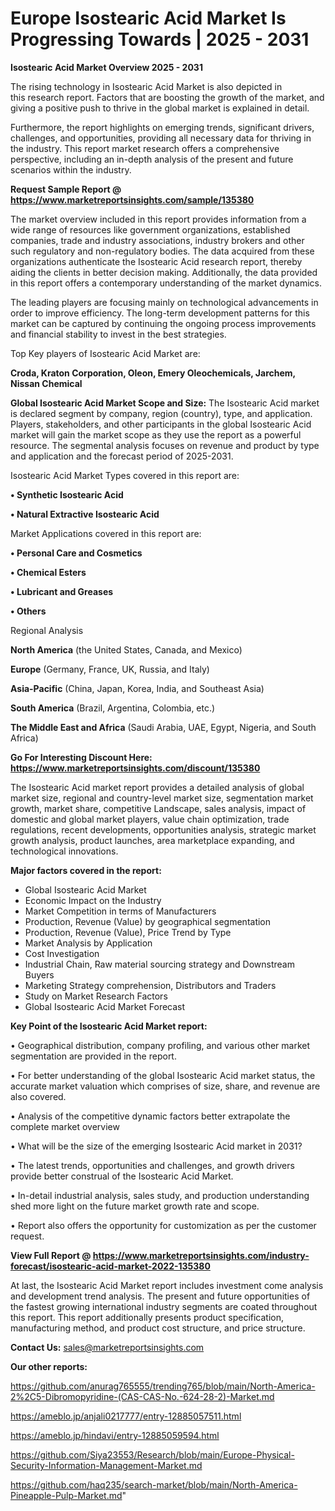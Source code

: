 # Europe Isostearic Acid Market Is Progressing Towards | 2025 - 2031

<Strong> Isostearic Acid Market Overview 2025 - 2031</strong>

The rising technology in Isostearic Acid Market is also depicted in this research report. Factors that are boosting the growth of the market, and giving a positive push to thrive in the global market is explained in detail.

Furthermore, the report highlights on emerging trends, significant drivers, challenges, and opportunities, providing all necessary data for thriving in the industry. This report market research offers a comprehensive perspective, including an in-depth analysis of the present and future scenarios within the industry.

<strong>Request Sample Report @ <a href=https://www.marketreportsinsights.com/sample/135380>https://www.marketreportsinsights.com/sample/135380</a></strong>

The market overview included in this report provides information from a wide range of resources like government organizations, established companies, trade and industry associations, industry brokers and other such regulatory and non-regulatory bodies. The data acquired from these organizations authenticate the Isostearic Acid research report, thereby aiding the clients in better decision making. Additionally, the data provided in this report offers a contemporary understanding of the market dynamics.

The leading players are focusing mainly on technological advancements in order to improve efficiency. The long-term development patterns for this market can be captured by continuing the ongoing process improvements and financial stability to invest in the best strategies.

Top Key players of Isostearic Acid Market are:

<strong>Croda, Kraton Corporation, Oleon, Emery Oleochemicals, Jarchem, Nissan Chemical</strong>

<strong><b>Global Isostearic Acid Market Scope and Size:</b></strong>
The Isostearic Acid market is declared segment by company, region (country), type, and application. Players, stakeholders, and other participants in the global Isostearic Acid market will gain the market scope as they use the report as a powerful resource. The segmental analysis focuses on revenue and product by type and application and the forecast period of 2025-2031.

Isostearic Acid Market Types covered in this report are:

<strong>• Synthetic Isostearic Acid

• Natural Extractive Isostearic Acid</strong>

Market Applications covered in this report are:

<strong>• Personal Care and Cosmetics

• Chemical Esters

• Lubricant and Greases

• Others</strong> 

Regional Analysis

<strong>North America</strong> (the United States, Canada, and Mexico)

<strong>Europe</strong> (Germany, France, UK, Russia, and Italy)

<strong>Asia-Pacific</strong> (China, Japan, Korea, India, and Southeast Asia)

<strong>South America</strong> (Brazil, Argentina, Colombia, etc.)

<strong>The Middle East and Africa</strong> (Saudi Arabia, UAE, Egypt, Nigeria, and South Africa)

<strong>Go For Interesting Discount Here: <a href=https://www.marketreportsinsights.com/discount/135380>https://www.marketreportsinsights.com/discount/135380</a></strong>

The Isostearic Acid market report provides a detailed analysis of global market size, regional and country-level market size, segmentation market growth, market share, competitive Landscape, sales analysis, impact of domestic and global market players, value chain optimization, trade regulations, recent developments, opportunities analysis, strategic market growth analysis, product launches, area marketplace expanding, and technological innovations.

<strong><b>Major factors covered in the report:</b></strong>
<ul>
  <li>Global Isostearic Acid Market </li>
  <li>Economic Impact on the Industry</li>
  <li>Market Competition in terms of Manufacturers</li>
  <li>Production, Revenue (Value) by geographical segmentation</li>
  <li>Production, Revenue (Value), Price Trend by Type</li>
  <li>Market Analysis by Application</li>
  <li>Cost Investigation</li>
  <li>Industrial Chain, Raw material sourcing strategy and Downstream Buyers</li>
  <li>Marketing Strategy comprehension, Distributors and Traders</li>
  <li>Study on Market Research Factors</li>
  <li>Global Isostearic Acid Market Forecast</li>
</ul>

<strong><b>Key Point of the Isostearic Acid Market report:</b></strong>

• Geographical distribution, company profiling, and various other market segmentation are provided in the report.

• For better understanding of the global Isostearic Acid market status, the accurate market valuation which comprises of size, share, and revenue are also covered.

• Analysis of the competitive dynamic factors better extrapolate the complete market overview

• What will be the size of the emerging Isostearic Acid market in 2031?

• The latest trends, opportunities and challenges, and growth drivers provide better construal of the Isostearic Acid Market.

• In-detail industrial analysis, sales study, and production understanding shed more light on the future market growth rate and scope.

• Report also offers the opportunity for customization as per the customer request.

<strong><b>View Full Report @ <a href=https://www.marketreportsinsights.com/industry-forecast/isostearic-acid-market-2022-135380>https://www.marketreportsinsights.com/industry-forecast/isostearic-acid-market-2022-135380</a></b></strong>


At last, the Isostearic Acid Market report includes investment come analysis and development trend analysis. The present and future opportunities of the fastest growing international industry segments are coated throughout this report. This report additionally presents product specification, manufacturing method, and product cost structure, and price structure.

<strong>Contact Us:</strong>
sales@marketreportsinsights.com

<strong>Our other reports:</strong>

<a href=https://github.com/anurag765555/trending765/blob/main/North-America-2%2C5-Dibromopyridine-(CAS-CAS-No.-624-28-2)-Market.md>https://github.com/anurag765555/trending765/blob/main/North-America-2%2C5-Dibromopyridine-(CAS-CAS-No.-624-28-2)-Market.md</a>

<a href=https://ameblo.jp/anjali0217777/entry-12885057511.html>https://ameblo.jp/anjali0217777/entry-12885057511.html</a>

<a href=https://ameblo.jp/hindavi/entry-12885059594.html>https://ameblo.jp/hindavi/entry-12885059594.html</a>

<a href=https://github.com/Siya23553/Research/blob/main/Europe-Physical-Security-Information-Management-Market.md>https://github.com/Siya23553/Research/blob/main/Europe-Physical-Security-Information-Management-Market.md</a>

<a href=https://github.com/haq235/search-market/blob/main/North-America-Pineapple-Pulp-Market.md>https://github.com/haq235/search-market/blob/main/North-America-Pineapple-Pulp-Market.md</a>"
